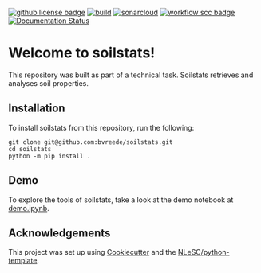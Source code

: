 [![github license badge](https://img.shields.io/github/license/bvreede/soilstats)](https://github.com/bvreede/soilstats)
[![build](https://github.com/bvreede/soilstats/actions/workflows/build.yml/badge.svg)](https://github.com/bvreede/soilstats/actions/workflows/build.yml)
[![sonarcloud](https://github.com/bvreede/soilstats/actions/workflows/sonarcloud.yml/badge.svg)](https://github.com/bvreede/soilstats/actions/workflows/sonarcloud.yml)
[![workflow scc badge](https://sonarcloud.io/api/project_badges/measure?project=bvreede_soilstats&metric=coverage)](https://sonarcloud.io/dashboard?id=bvreede_soilstats)
[![Documentation Status](https://readthedocs.org/projects/soilstats/badge/?version=latest)](https://soilstats.readthedocs.io/en/latest/?badge=latest)

# Welcome to soilstats!

This repository was built as part of a technical task. Soilstats retrieves and analyses soil properties.


## Installation

To install soilstats from this repository, run the following:

```console
git clone git@github.com:bvreede/soilstats.git
cd soilstats
python -m pip install .
```

## Demo

To explore the tools of soilstats, take a look at the demo notebook at [demo.ipynb](demo.ipynb).


## Acknowledgements

This project was set up using [Cookiecutter](https://github.com/audreyr/cookiecutter) and the [NLeSC/python-template](https://github.com/NLeSC/python-template).
